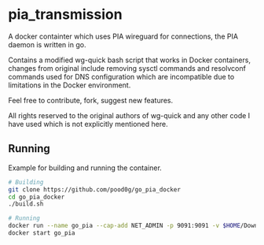 # pia_transmission

A docker containter which uses PIA wireguard for connections, the PIA daemon is written in go.

Contains a modified wg-quick bash script that works in Docker containers, changes from original include removing sysctl commands and resolvconf commands used for DNS configuration which are incompatible due to limitations in the Docker environment.

Feel free to contribute, fork, suggest new features.

All rights reserved to the original authors of wg-quick and any other code I have used which is not explicitly mentioned here.

## Running

Example for building and running the container.

```sh
# Building
git clone https://github.com/pood0g/go_pia_docker
cd go_pia_docker
./build.sh

# Running
docker run --name go_pia --cap-add NET_ADMIN -p 9091:9091 -v $HOME/Downloads:/downloads --restart=always -it go_pia
docker start go_pia
```
